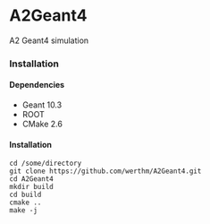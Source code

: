 # A2Geant4

A2 Geant4 simulation

### Installation

#### Dependencies
* Geant 10.3
* ROOT 
* CMake 2.6

#### Installation
```
cd /some/directory
git clone https://github.com/werthm/A2Geant4.git
cd A2Geant4
mkdir build
cd build
cmake ..
make -j
```


